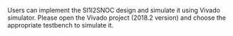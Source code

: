 Users can implement the SI1I2SNOC design and simulate it using Vivado simulator. Please open the Vivado project (2018.2 version) and choose the appropriate testbench to simulate it.
